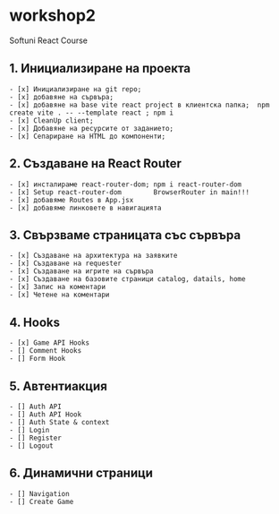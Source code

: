 # workshop2
Softuni React Course

## 1. Инициализиране на проекта
    - [x] Инициализиране на git repo;
    - [x] добавяне на сървъра;
    - [x] добавяне на base vite react project в клиентска папка;  npm create vite . -- --template react ; npm i
    - [x] CleanUp client;
    - [x] Добавяне на ресурсите от заданието;
    - [x] Сепариране на HTML до компоненти;
## 2. Създаване на React Router
    - [x] инсталираме react-router-dom; npm i react-router-dom
    - [x] Setup react-router-dom        BrowserRouter in main!!!
    - [x] добавяме Routes в App.jsx
    - [x] добавяме линковете в навигацията
## 3. Свързваме страницата със сървъра
    - [x] Създаване на архитектура на заявките
    - [x] Създаване на requester
    - [x] Създаване на игрите на сървъра
    - [x] Създаване на базовите страници catalog, datails, home
    - [x] Запис на коментари
    - [x] Четене на коментари
## 4. Hooks
    - [x] Game API Hooks
    - [] Comment Hooks
    - [] Form Hook
## 5. Автентиакция
    - [] Auth API
    - [] Auth API Hook
    - [] Auth State & context
    - [] Login
    - [] Register
    - [] Logout
## 6. Динамични страници
    - [] Navigation
    - [] Create Game